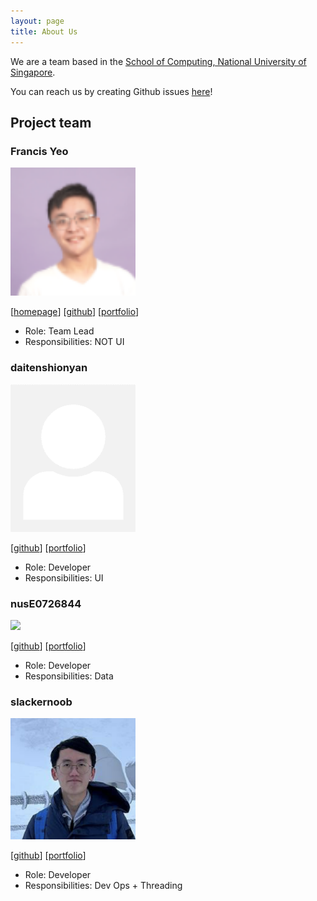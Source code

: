 ```yaml
---
layout: page
title: About Us
---
```


We are a team based in the [School of Computing, National University of Singapore](http://www.comp.nus.edu.sg).

You can reach us by creating Github issues [here](https://github.com/AY2223S2-CS2103-F11-3/tp/issues)!

## Project team

### Francis Yeo

<img src="images/francisyzy.png" width="200px">

[[homepage](https://francisyzy.com)]
[[github](https://github.com/francisyzy)]
[[portfolio](team/francisyzy.md)]

* Role: Team Lead
* Responsibilities: NOT UI

### daitenshionyan

<img src="images/daitenshionyan.png" width="200px">

[[github](https://github.com/daitenshionyan)]
[[portfolio](team/daitenshionyan.md)]

* Role: Developer
* Responsibilities: UI

### nusE0726844

<img src="images/nuse0726844.png" width="200px">

[[github](http://github.com/nusE0726844)] [[portfolio](team/nuse0726844.md)]

* Role: Developer
* Responsibilities: Data

### slackernoob

<img src="images/slackernoob.png" width="200px">

[[github](http://github.com/slackernoob)]
[[portfolio](team/slackernoob.md)]

* Role: Developer
* Responsibilities: Dev Ops + Threading

